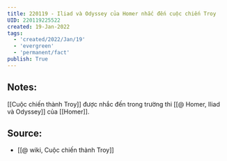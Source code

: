 ```yaml
---
title: 220119 - Iliad và Odyssey của Homer nhắc đến cuộc chiến Troy
UID: 220119225522
created: 19-Jan-2022
tags:
  - 'created/2022/Jan/19'
  - 'evergreen'
  - 'permanent/fact'
publish: True
---
```

## Notes:
[[Cuộc chiến thành Troy]] được nhắc đến trong trường thi [[@ Homer, Iliad và Odyssey]] của [[Homer]].

## Source:
- [[@ wiki, Cuộc chiến thành Troy]]


